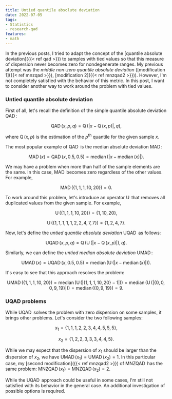 ```yaml
---
title: Untied quantile absolute deviation
date: 2022-07-05
tags:
- Statistics
- research-qad
features:
- math
---
```


In the previous posts, I tried to adapt the concept of the [quantile absolute deviation]({{< ref qad >}})
  to samples with tied values so that this measure of dispersion never becomes zero for nondegenerate ranges.
My previous attempt was the *middle non-zero quantile absolute deviation*
  ([modification 1]({{< ref mnzqad >}}), [modification 2]({{< ref mnzqad2 >}})).
However, I'm not completely satisfied with the behavior of this metric.
In this post, I want to consider another way to work around the problem with tied values.

<!--more-->

### Untied quantile absolute deviation

First of all, let's recall the definition of the simple quantile absolute deviation $\operatorname{QAD}$:

$$
\operatorname{QAD}(x, p, q) = \operatorname{Q}(|x - \operatorname{Q}(x, p)|, q),
$$

where $\operatorname{Q}(x, p)$ is the estimation of the $p^\textrm{th}$ quantile for the given sample $x$.

The most popular example of $\operatorname{QAD}$ is the median absolute deviation $\operatorname{MAD}$:

$$
\operatorname{MAD}(x) = \operatorname{QAD}(x, 0.5, 0.5) = \operatorname{median}(|x - \operatorname{median}(x)|).
$$

We may have a problem when more than half of the sample elements are the same.
In this case, $\operatorname{MAD}$ becomes zero regardless of the other values.
For example,

$$
\operatorname{MAD}(\{ 1, 1, 1, 10, 20 \}) = 0.
$$

To work around this problem, let's introduce an operator $\operatorname{U}$ that removes all duplicated values
  from the given sample.
For example,

$$
\operatorname{U}(\{ 1, 1, 1, 10, 20 \}) = \{ 1, 10, 20 \},
$$

$$
\operatorname{U}(\{ 1, 1, 1, 1, 1, 2, 2, 4, 7, 7 \}) = \{ 1, 2, 4, 7 \}.
$$

Now, let's define the *untied quantile absolute deviation* $\operatorname{UQAD}$ as follows:

$$
\operatorname{UQAD}(x, p, q) = \operatorname{Q}(\operatorname{U}(|x - \operatorname{Q}(x, p)|), q).
$$

Similarly, we can define the *untied median absolute deviation* $\operatorname{UMAD}$:

$$
\operatorname{UMAD}(x) = \operatorname{UQAD}(x, 0.5, 0.5) =
  \operatorname{median}(\operatorname{U}(|x - \operatorname{median}(x)|)).
$$

It's easy to see that this approach resolves the problem:

$$
\operatorname{UMAD}(\{ 1, 1, 1, 10, 20 \}) =
  \operatorname{median}(\operatorname{U}(|\{ 1, 1, 1, 10, 20 \} - 1|)) =
  \operatorname{median}(\operatorname{U}(|\{ 0, 0, 0, 9, 19 \}|)) =
  \operatorname{median}(\{ 0, 9, 19 \}) = 9.
$$

### UQAD problems

While $\operatorname{UQAD}$ solves the problem with zero dispersion on some samples, it brings other problems.
Let's consider the two following samples:

$$
x_1 = \{ 1, 1, 1, 2, 2, 3, 4, 4, 5, 5, 5 \},
$$

$$
x_2 = \{ 1, 2, 2, 3, 3, 3, 4, 4, 5 \}.
$$

While we may expect that the dispersion of $x_1$ should be larger than the dispersion of $x_2$,
  we have $\operatorname{UMAD}(x_1) = \operatorname{UMAD}(x_2) = 1$.
In this particular case, my [second modification]({{< ref mnzqad2 >}}) of $\operatorname{MNZQAD}$ has the same problem:
  $\operatorname{MNZQAD}(x_1) = \operatorname{MNZQAD}(x_2) = 2$.

While the $\operatorname{UQAD}$ approach could be useful in some cases,
  I'm still not satisfied with its behavior in the general case.
An additional investigation of possible options is required.